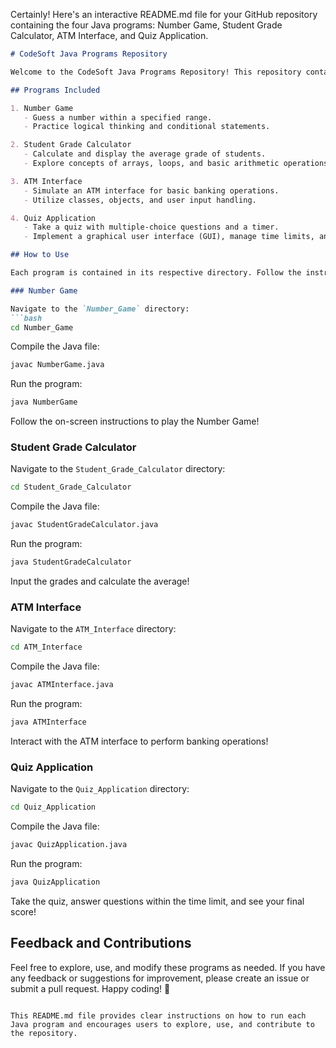 Certainly! Here's an interactive README.md file for your GitHub repository containing the four Java programs: Number Game, Student Grade Calculator, ATM Interface, and Quiz Application.

```markdown
# CodeSoft Java Programs Repository

Welcome to the CodeSoft Java Programs Repository! This repository contains four Java programs that showcase different aspects of software development and programming concepts.

## Programs Included

1. Number Game
   - Guess a number within a specified range.
   - Practice logical thinking and conditional statements.

2. Student Grade Calculator
   - Calculate and display the average grade of students.
   - Explore concepts of arrays, loops, and basic arithmetic operations.

3. ATM Interface
   - Simulate an ATM interface for basic banking operations.
   - Utilize classes, objects, and user input handling.

4. Quiz Application
   - Take a quiz with multiple-choice questions and a timer.
   - Implement a graphical user interface (GUI), manage time limits, and track scores.

## How to Use

Each program is contained in its respective directory. Follow the instructions below to run each program:

### Number Game

Navigate to the `Number_Game` directory:
```bash
cd Number_Game
```

Compile the Java file:
```bash
javac NumberGame.java
```

Run the program:
```bash
java NumberGame
```

Follow the on-screen instructions to play the Number Game!

### Student Grade Calculator

Navigate to the `Student_Grade_Calculator` directory:
```bash
cd Student_Grade_Calculator
```

Compile the Java file:
```bash
javac StudentGradeCalculator.java
```

Run the program:
```bash
java StudentGradeCalculator
```

Input the grades and calculate the average!

### ATM Interface

Navigate to the `ATM_Interface` directory:
```bash
cd ATM_Interface
```

Compile the Java file:
```bash
javac ATMInterface.java
```

Run the program:
```bash
java ATMInterface
```

Interact with the ATM interface to perform banking operations!

### Quiz Application

Navigate to the `Quiz_Application` directory:
```bash
cd Quiz_Application
```

Compile the Java file:
```bash
javac QuizApplication.java
```

Run the program:
```bash
java QuizApplication
```

Take the quiz, answer questions within the time limit, and see your final score!

## Feedback and Contributions

Feel free to explore, use, and modify these programs as needed. If you have any feedback or suggestions for improvement, please create an issue or submit a pull request. Happy coding! 🚀
```

This README.md file provides clear instructions on how to run each Java program and encourages users to explore, use, and contribute to the repository.
